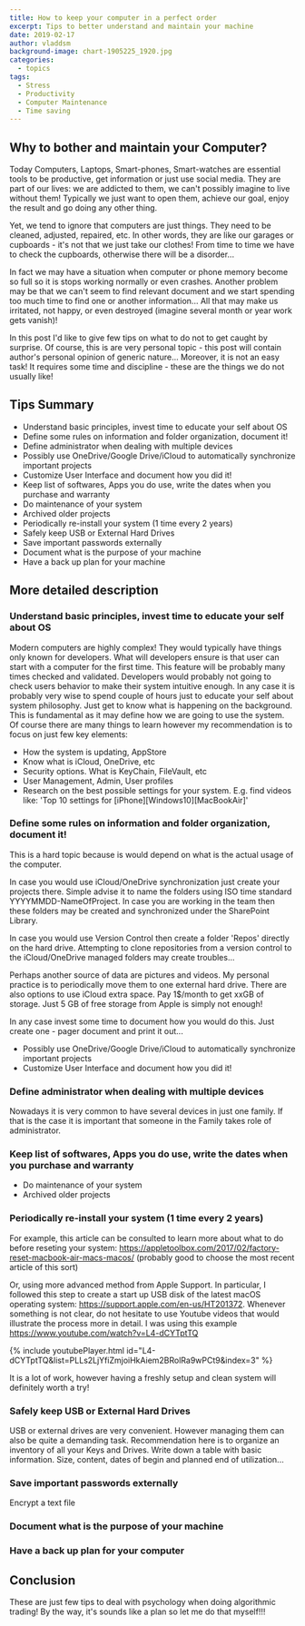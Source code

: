 ```yaml
---
title: How to keep your computer in a perfect order
excerpt: Tips to better understand and maintain your machine
date: 2019-02-17
author: vladdsm
background-image: chart-1905225_1920.jpg
categories:
  - topics
tags:
  - Stress
  - Productivity
  - Computer Maintenance
  - Time saving
---
```


## Why to bother and maintain your Computer?

Today Computers, Laptops, Smart-phones, Smart-watches are essential tools to be productive, get information or just use social media. They are part of our lives: we are addicted to them, we can't possibly imagine to live without them! Typically we just want to open them, achieve our goal, enjoy the result and go doing any other thing.

Yet, we tend to ignore that computers are just things. They need to be cleaned, adjusted, repaired, etc. In other words, they are like our garages or cupboards - it's not that we just take our clothes! From time to time we have to check the cupboards, otherwise there will be a disorder...

In fact we may have a situation when computer or phone memory become so full so it is stops working normally or even crashes. Another problem may be that we can't seem to find relevant document and we start spending too much time to find one or another information... All that may make us irritated, not happy, or even destroyed (imagine several month or year work gets vanish)!

In this post I'd like to give few tips on what to do not to get caught by surprise. Of course, this is are very personal topic - this post will contain author's personal opinion of generic nature... Moreover, it is not an easy task! It requires some time and discipline - these are the things we do not usually like!

## Tips Summary

* Understand basic principles, invest time to educate your self about OS
* Define some rules on information and folder organization, document it!
* Define administrator when dealing with multiple devices
* Possibly use OneDrive/Google Drive/iCloud to automatically synchronize important projects
* Customize User Interface and document how you did it!
* Keep list of softwares, Apps you do use, write the dates when you purchase and warranty
* Do maintenance of your system
* Archived older projects
* Periodically re-install your system (1 time every 2 years)
* Safely keep USB or External Hard Drives
* Save important passwords externally
* Document what is the purpose of your machine
* Have a back up plan for your machine

## More detailed description

### Understand basic principles, invest time to educate your self about OS

Modern computers are highly complex! They would typically have things only known for developers. What will developers ensure is that user can start with a computer for the first time. This feature will be probably many times checked and validated. Developers would probably not going to check users behavior to make their system intuitive enough. In any case it is probably very wise to spend couple of hours just to educate your self about system philosophy. Just get to know what is happening on the background. This is fundamental as it may define how we are going to use the system. Of course there are many things to learn however my recommendation is to focus on just few key elements:

* How the system is updating, AppStore
* Know what is iCloud, OneDrive, etc
* Security options. What is KeyChain, FileVault, etc
* User Management, Admin, User profiles
* Research on the best possible settings for your system. E.g. find videos like: 'Top 10 settings for [iPhone][Windows10][MacBookAir]'

### Define some rules on information and folder organization, document it!

This is a hard topic because is would depend on what is the actual usage of the computer. 

In case you would use iCloud/OneDrive synchronization just create your projects there. Simple advise it to name the folders using ISO time standard YYYYMMDD-NameOfProject. In case you are working in the team then these folders may be created and synchronized under the SharePoint Library.

In case you would use Version Control then create a folder 'Repos' directly on the hard drive. Attempting to clone repositories from a version control to the iCloud/OneDrive managed folders may create troubles...

Perhaps another source of data are pictures and videos. My personal practice is to periodically move them to one external hard drive. There are also options to use iCloud extra space. Pay 1$/month to get xxGB of storage. Just 5 GB of free storage from Apple is simply not enough!

In any case invest some time to document how you would do this. Just create one - pager document and print it out...

* Possibly use OneDrive/Google Drive/iCloud to automatically synchronize important projects
* Customize User Interface and document how you did it!

### Define administrator when dealing with multiple devices

Nowadays it is very common to have several devices in just one family. If that is the case it is important that someone in the Family takes role of administrator. 

### Keep list of softwares, Apps you do use, write the dates when you purchase and warranty

* Do maintenance of your system
* Archived older projects

### Periodically re-install your system (1 time every 2 years)

For example, this article can be consulted to learn more about what to do before reseting your system: https://appletoolbox.com/2017/02/factory-reset-macbook-air-macs-macos/ (probably good to choose the most recent article of this sort)

Or, using more advanced method from Apple Support. In particular, I followed this step to create a start up USB disk of the latest macOS operating system: https://support.apple.com/en-us/HT201372. Whenever something is not clear, do not hesitate to use Youtube videos that would illustrate the process more in detail. I was using this example https://www.youtube.com/watch?v=L4-dCYTptTQ

{% include youtubePlayer.html id="L4-dCYTptTQ&list=PLLs2LjYfiZmjoiHkAiem2BRolRa9wPCt9&index=3" %}

It is a lot of work, however having a freshly setup and clean system will definitely worth a try!

### Safely keep USB or External Hard Drives

USB or external drives are very convenient. However managing them can also be quite a demanding task. Recommendation here is to organize an inventory of all your Keys and Drives. Write down a table with basic information. Size, content, dates of begin and planned end of utilization...

### Save important passwords externally

Encrypt a text file

### Document what is the purpose of your machine



### Have a back up plan for your computer



## Conclusion

These are just few tips to deal with psychology when doing algorithmic trading! By the way, it's sounds like a plan so let me do that myself!!!

